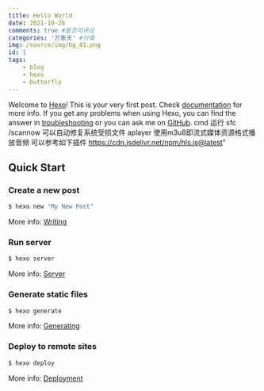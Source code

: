 ```yaml
---
title: Hello World
date: 2021-10-26
comments: true #是否可评论
categories: '万象天' #分类
img: /source/img/bg_01.png
id: 1
tags: 
    - blog 
    - hexo
    - butterfly
---
```

Welcome to [Hexo](https://hexo.io/)! This is your very first post. Check [documentation](https://hexo.io/docs/) for more info. If you get any problems when using Hexo, you can find the answer in [troubleshooting](https://hexo.io/docs/troubleshooting.html) or you can ask me on [GitHub](https://github.com/hexojs/hexo/issues).
cmd 运行 sfc /scannow 可以自动修复系统受损文件
aplayer 使用m3u8即流式媒体资源格式播放音频 可以参考如下插件
https://cdn.jsdelivr.net/npm/hls.js@latest"
## Quick Start

### Create a new post

``` bash
$ hexo new "My New Post"
```

More info: [Writing](https://hexo.io/docs/writing.html)

### Run server

``` bash
$ hexo server
```

More info: [Server](https://hexo.io/docs/server.html)

### Generate static files

``` bash
$ hexo generate
```

More info: [Generating](https://hexo.io/docs/generating.html)

### Deploy to remote sites

``` bash
$ hexo deploy
```

More info: [Deployment](https://hexo.io/docs/one-command-deployment.html)
